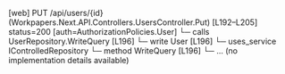 [web] PUT /api/users/{id}  (Workpapers.Next.API.Controllers.UsersController.Put)  [L192–L205] status=200 [auth=AuthorizationPolicies.User]
  └─ calls UserRepository.WriteQuery [L196]
  └─ write User [L196]
  └─ uses_service IControlledRepository<User>
    └─ method WriteQuery [L196]
      └─ ... (no implementation details available)

